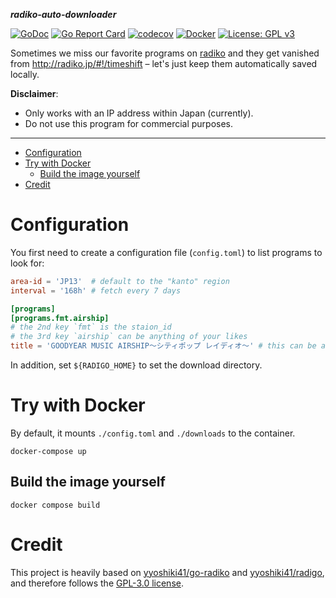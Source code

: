 **_radiko-auto-downloader_**

[![GoDoc](https://godoc.org/github.com/iomz/radiko-auto-downloader?status.svg)](https://godoc.org/github.com/iomz/radiko-auto-downloader)
[![Go Report Card](https://goreportcard.com/badge/github.com/iomz/radiko-auto-downloader)](https://goreportcard.com/report/github.com/iomz/radiko-auto-downloader)
[![codecov](https://codecov.io/gh/iomz/radiko-auto-downloader/branch/main/graph/badge.svg?token=fjhUp7BLPB)](https://codecov.io/gh/iomz/radiko-auto-downloader)
[![Docker](https://github.com/iomz/radiko-auto-downloader/actions/workflows/docker.yml/badge.svg)](https://github.com/iomz/radiko-auto-downloader/actions/workflows/docker.yml)
[![License: GPL v3](https://img.shields.io/badge/License-GPLv3-blue.svg)](https://www.gnu.org/licenses/gpl-3.0)

Sometimes we miss our favorite programs on [radiko](https://radiko.jp/) and they get vanished from http://radiko.jp/#!/timeshift – let's just keep them automatically saved locally.

**Disclaimer**:

- Only works with an IP address within Japan (currently).
- Do not use this program for commercial purposes.

---

<!--toc:start-->

- [Configuration](#configuration)
- [Try with Docker](#try-with-docker)
  - [Build the image yourself](#build-the-image-yourself)
- [Credit](#credit)
<!--toc:end-->

# Configuration

You first need to create a configuration file (`config.toml`) to list programs to look for:

```toml
area-id = 'JP13'  # default to the "kanto" region
interval = '168h' # fetch every 7 days

[programs]
[programs.fmt.airship]
# the 2nd key `fmt` is the staion_id
# the 3rd key `airship` can be anything of your likes
title = 'GOODYEAR MUSIC AIRSHIP～シティポップ レイディオ～' # this can be a partial match
```

In addition, set `${RADIGO_HOME}` to set the download directory.

# Try with Docker

By default, it mounts `./config.toml` and `./downloads` to the container.

```console
docker-compose up
```

## Build the image yourself

```console
docker compose build
```

# Credit

This project is heavily based on [yyoshiki41/go-radiko](https://github.com/yyoshiki41/go-radiko) and [yyoshiki41/radigo](https://github.com/yyoshiki41/radigo), and therefore follows the [GPL-3.0 license](https://github.com/yyoshiki41/radigo/blob/main/LICENSE).
